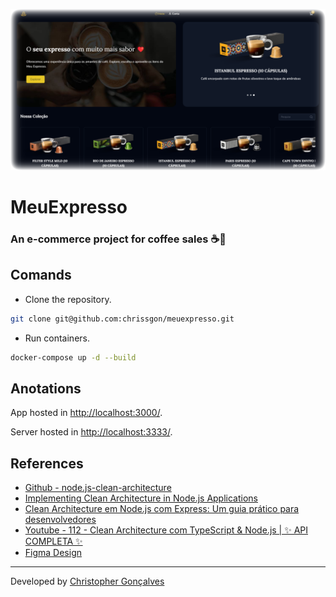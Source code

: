 ![MeuExpresso](./app/public/thumb.png)

# MeuExpresso
### An e-commerce project for coffee sales ☕🛒

## Comands
- Clone the repository.
``` bash
git clone git@github.com:chrissgon/meuexpresso.git
```
- Run containers.
``` bash
docker-compose up -d --build
```

## Anotations
App hosted in <a href="http://localhost:3000/">http://localhost:3000/</a>.

Server hosted in <a href="http://localhost:3333/">http://localhost:3333/</a>.

## References
- [Github - node.js-clean-architecture](https://github.com/panagiop/node.js-clean-architecture)
- [Implementing Clean Architecture in Node.js Applications](https://appmaster.io/blog/clean-architecture-nodejs-applications)
- [Clean Architecture em Node.js com Express: Um guia prático para desenvolvedores](https://culturadev.com.br/clean-architecture-em-node-js-com-express-um-guia-pratico-para-desenvolvedores/)
- [Youtube - 112 - Clean Architecture com TypeScript & Node.js | ✨ API COMPLETA ✨](https://www.youtube.com/watch?v=7BNoxRntLYo)
- [Figma Design](https://www.figma.com/file/RvD6nikB1px2Kpt1VJfsxV/Pokedex?t=UtfWb2l7p2VAcdgF-6)

---
Developed by [Christopher Gonçalves](https://github.com/chrissgon)
